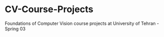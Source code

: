# CV-Course-Projects
Foundations of Computer Vision course projects at University of Tehran - Spring 03
